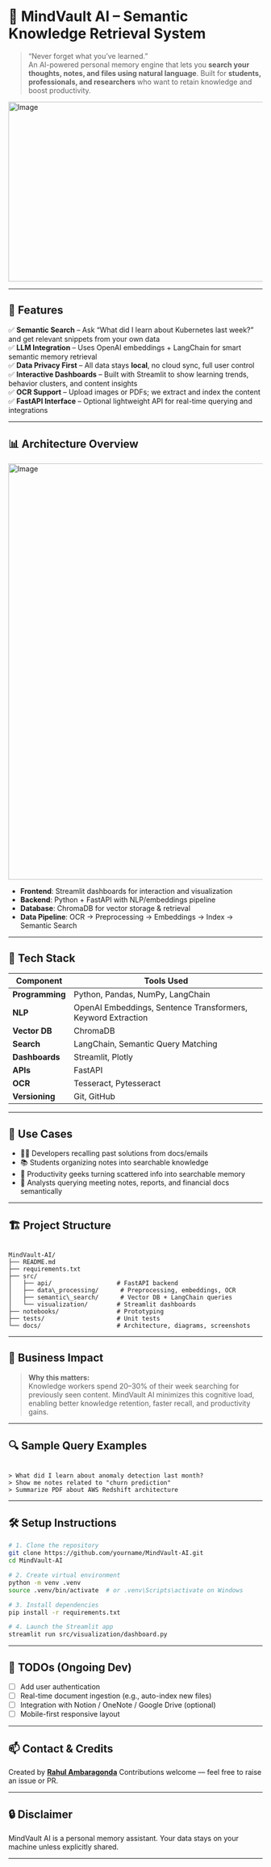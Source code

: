 # 🧠 MindVault AI – Semantic Knowledge Retrieval System

> “Never forget what you’ve learned.”  
> An AI-powered personal memory engine that lets you **search your thoughts, notes, and files using natural language**. Built for **students, professionals, and researchers** who want to retain knowledge and boost productivity.
> 

<img width="850" height="356" alt="Image" src="https://github.com/user-attachments/assets/8f8384ca-aefc-4cbc-88ca-8262efe9a7d2" />


---

## 🚀 Features

✅ **Semantic Search** – Ask “What did I learn about Kubernetes last week?” and get relevant snippets from your own data  
✅ **LLM Integration** – Uses OpenAI embeddings + LangChain for smart semantic memory retrieval  
✅ **Data Privacy First** – All data stays **local**, no cloud sync, full user control  
✅ **Interactive Dashboards** – Built with Streamlit to show learning trends, behavior clusters, and content insights  
✅ **OCR Support** – Upload images or PDFs; we extract and index the content  
✅ **FastAPI Interface** – Optional lightweight API for real-time querying and integrations

---

## 📊 Architecture Overview

<img width="1036" height="824" alt="Image" src="https://github.com/user-attachments/assets/2418b3f9-3f06-438e-9acf-6c8b96ca2881" />

- **Frontend**: Streamlit dashboards for interaction and visualization  
- **Backend**: Python + FastAPI with NLP/embeddings pipeline  
- **Database**: ChromaDB for vector storage & retrieval  
- **Data Pipeline**: OCR → Preprocessing → Embeddings → Index → Semantic Search

---

## 🔧 Tech Stack

| Component        | Tools Used                                                                 |
|------------------|----------------------------------------------------------------------------|
| **Programming**  | Python, Pandas, NumPy, LangChain                                           |
| **NLP**          | OpenAI Embeddings, Sentence Transformers, Keyword Extraction              |
| **Vector DB**    | ChromaDB                                                                  |
| **Search**       | LangChain, Semantic Query Matching                                        |
| **Dashboards**   | Streamlit, Plotly                                                         |
| **APIs**         | FastAPI                                                                   |
| **OCR**          | Tesseract, Pytesseract                                                    |
| **Versioning**   | Git, GitHub                                                               |

---

## 🧪 Use Cases

- 👨‍💻 Developers recalling past solutions from docs/emails
- 📚 Students organizing notes into searchable knowledge
- 🧠 Productivity geeks turning scattered info into searchable memory
- 🧾 Analysts querying meeting notes, reports, and financial docs semantically

---

## 🏗️ Project Structure

```

MindVault-AI/
├── README.md
├── requirements.txt
├── src/
│   ├── api/                  # FastAPI backend
│   ├── data\_processing/      # Preprocessing, embeddings, OCR
│   ├── semantic\_search/      # Vector DB + LangChain queries
│   └── visualization/        # Streamlit dashboards
├── notebooks/                # Prototyping
├── tests/                    # Unit tests
└── docs/                     # Architecture, diagrams, screenshots

```

---

## 💼 Business Impact

> **Why this matters:**  
>  Knowledge workers spend 20–30% of their week searching for previously seen content. MindVault AI minimizes this cognitive load, enabling better knowledge retention, faster recall, and productivity gains.

---

## 🔍 Sample Query Examples

```

> What did I learn about anomaly detection last month?
> Show me notes related to "churn prediction"
> Summarize PDF about AWS Redshift architecture

````

---

## 🛠️ Setup Instructions

```bash
# 1. Clone the repository
git clone https://github.com/yourname/MindVault-AI.git
cd MindVault-AI

# 2. Create virtual environment
python -m venv .venv
source .venv/bin/activate  # or .venv\Scripts\activate on Windows

# 3. Install dependencies
pip install -r requirements.txt

# 4. Launch the Streamlit app
streamlit run src/visualization/dashboard.py
````

---

## 📌 TODOs (Ongoing Dev)

* [ ] Add user authentication
* [ ] Real-time document ingestion (e.g., auto-index new files)
* [ ] Integration with Notion / OneNote / Google Drive (optional)
* [ ] Mobile-first responsive layout

---

## 📫 Contact & Credits

Created by [**Rahul Ambaragonda**](https://www.linkedin.com/in/rahulambaragonda)
Contributions welcome — feel free to raise an issue or PR.

---

## 🔒 Disclaimer

MindVault AI is a personal memory assistant. Your data stays on your machine unless explicitly shared.

---



